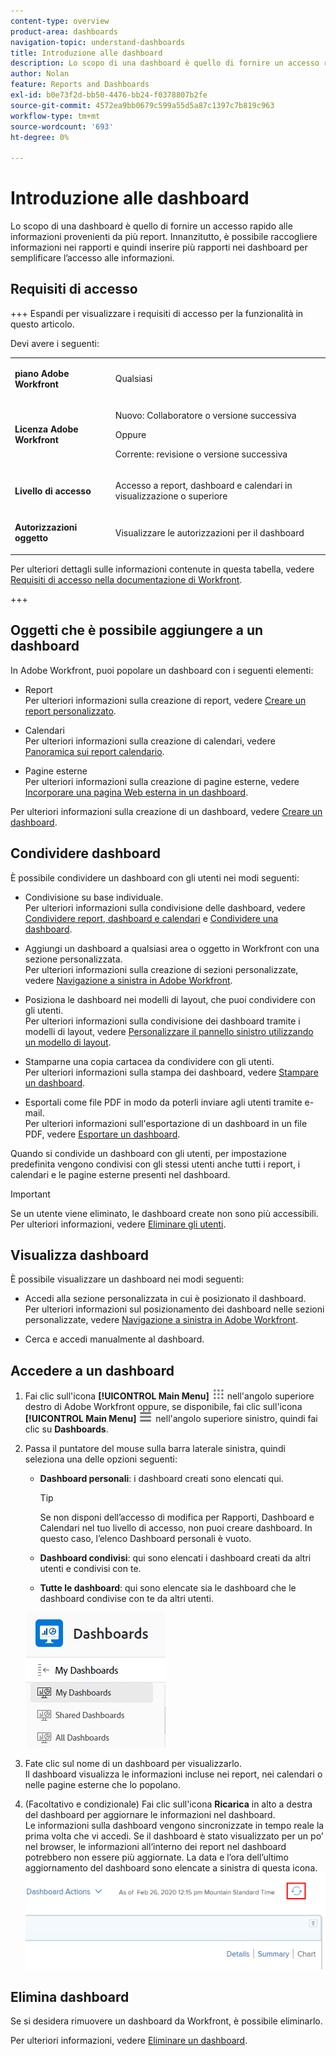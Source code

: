 ```yaml
---
content-type: overview
product-area: dashboards
navigation-topic: understand-dashboards
title: Introduzione alle dashboard
description: Lo scopo di una dashboard è quello di fornire un accesso rapido alle informazioni. È possibile raccogliere informazioni nei rapporti e inserirle in dashboard per facilitarne l’accesso.
author: Nolan
feature: Reports and Dashboards
exl-id: b0e73f2d-bb50-4476-bb24-f0378807b2fe
source-git-commit: 4572ea9bb0679c599a55d5a87c1397c7b819c963
workflow-type: tm+mt
source-wordcount: '693'
ht-degree: 0%

---
```


# Introduzione alle dashboard

<!-- Audited: 1/2024 -->

Lo scopo di una dashboard è quello di fornire un accesso rapido alle informazioni provenienti da più report. Innanzitutto, è possibile raccogliere informazioni nei rapporti e quindi inserire più rapporti nei dashboard per semplificare l’accesso alle informazioni.

## Requisiti di accesso

+++ Espandi per visualizzare i requisiti di accesso per la funzionalità in questo articolo.

Devi avere i seguenti:

<table style="table-layout:auto">
 <col> 
 </col> 
 <col> 
 </col> 
 <tbody> 
  <tr> 
   <td> <p><strong>piano Adobe Workfront</strong></p> </td> 
   <td>Qualsiasi</td> 
  </tr> 
  <tr> 
   <td> <p><strong>Licenza Adobe Workfront</strong></p> </td> 
   <td> <p>Nuovo: Collaboratore o versione successiva</p><p>Oppure</p><p>Corrente: revisione o versione successiva</p> </td> 
  </tr> 
  <tr> 
   <td><strong>Livello di accesso</strong> </td> 
   <td> <p>Accesso a report, dashboard e calendari in visualizzazione o superiore</p> </td> 
  </tr> 
  <tr> 
   <td> <p><strong>Autorizzazioni oggetto</strong> </p> </td> 
   <td> <p>Visualizzare le autorizzazioni per il dashboard</p>  </td> 
  </tr> 
 </tbody> 
</table>

Per ulteriori dettagli sulle informazioni contenute in questa tabella, vedere [Requisiti di accesso nella documentazione di Workfront](/help/quicksilver/administration-and-setup/add-users/access-levels-and-object-permissions/access-level-requirements-in-documentation.md).

+++

## Oggetti che è possibile aggiungere a un dashboard

In Adobe Workfront, puoi popolare un dashboard con i seguenti elementi:

* Report\
  Per ulteriori informazioni sulla creazione di report, vedere [Creare un report personalizzato](../../../reports-and-dashboards/reports/creating-and-managing-reports/create-custom-report.md).

* Calendari\
  Per ulteriori informazioni sulla creazione di calendari, vedere [Panoramica sui report calendario](../../../reports-and-dashboards/reports/calendars/calendar-reports-overview.md).

* Pagine esterne\
  Per ulteriori informazioni sulla creazione di pagine esterne, vedere [Incorporare una pagina Web esterna in un dashboard](../../../reports-and-dashboards/dashboards/creating-and-managing-dashboards/embed-external-web-page-dashboard.md).

Per ulteriori informazioni sulla creazione di un dashboard, vedere [Creare un dashboard](../../../reports-and-dashboards/dashboards/creating-and-managing-dashboards/create-dashboard.md).

## Condividere dashboard

È possibile condividere un dashboard con gli utenti nei modi seguenti:

* Condivisione su base individuale.\
  Per ulteriori informazioni sulla condivisione delle dashboard, vedere [Condividere report, dashboard e calendari](../../../workfront-basics/grant-and-request-access-to-objects/permissions-reports-dashboards-calendars.md) e [Condividere una dashboard](../../../reports-and-dashboards/dashboards/creating-and-managing-dashboards/share-dashboard.md).

* Aggiungi un dashboard a qualsiasi area o oggetto in Workfront con una sezione personalizzata.\
  Per ulteriori informazioni sulla creazione di sezioni personalizzate, vedere [Navigazione a sinistra in Adobe Workfront](../../../workfront-basics/the-new-workfront-experience/simplified-left-navigation.md).

* Posiziona le dashboard nei modelli di layout, che puoi condividere con gli utenti.\
  Per ulteriori informazioni sulla condivisione dei dashboard tramite i modelli di layout, vedere [Personalizzare il pannello sinistro utilizzando un modello di layout](../../../administration-and-setup/customize-workfront/use-layout-templates/customize-left-panel.md).

* Stamparne una copia cartacea da condividere con gli utenti.\
  Per ulteriori informazioni sulla stampa dei dashboard, vedere [Stampare un dashboard](../../../reports-and-dashboards/dashboards/creating-and-managing-dashboards/print-dashboard.md).

* Esportali come file PDF in modo da poterli inviare agli utenti tramite e-mail.\
  Per ulteriori informazioni sull&#39;esportazione di un dashboard in un file PDF, vedere [Esportare un dashboard](../../../reports-and-dashboards/dashboards/creating-and-managing-dashboards/export-dashboard.md).

Quando si condivide un dashboard con gli utenti, per impostazione predefinita vengono condivisi con gli stessi utenti anche tutti i report, i calendari e le pagine esterne presenti nel dashboard.

>[!IMPORTANT]
>
>Se un utente viene eliminato, le dashboard create non sono più accessibili. Per ulteriori informazioni, vedere [Eliminare gli utenti](../../../administration-and-setup/add-users/create-and-manage-users/delete-a-user.md).

## Visualizza dashboard

È possibile visualizzare un dashboard nei modi seguenti:

* Accedi alla sezione personalizzata in cui è posizionato il dashboard.\
  Per ulteriori informazioni sul posizionamento dei dashboard nelle sezioni personalizzate, vedere [Navigazione a sinistra in Adobe Workfront](../../../workfront-basics/the-new-workfront-experience/simplified-left-navigation.md).

* Cerca e accedi manualmente al dashboard.

## Accedere a un dashboard

1. Fai clic sull&#39;icona **[!UICONTROL Main Menu]** ![Main Menu](/help/_includes/assets/main-menu-icon.png) nell&#39;angolo superiore destro di Adobe Workfront oppure, se disponibile, fai clic sull&#39;icona **[!UICONTROL Main Menu]** ![Main Menu](/help/_includes/assets/main-menu-icon-left-nav.png) nell&#39;angolo superiore sinistro, quindi fai clic su **Dashboards**.
1. Passa il puntatore del mouse sulla barra laterale sinistra, quindi seleziona una delle opzioni seguenti:

   * **Dashboard personali**: i dashboard creati sono elencati qui.

     >[!TIP]
     >
     >Se non disponi dell’accesso di modifica per Rapporti, Dashboard e Calendari nel tuo livello di accesso, non puoi creare dashboard. In questo caso, l’elenco Dashboard personali è vuoto.

   * **Dashboard condivisi**: qui sono elencati i dashboard creati da altri utenti e condivisi con te.
   * **Tutte le dashboard**: qui sono elencate sia le dashboard che le dashboard condivise con te da altri utenti.

   ![Area dashboard](assets/dashboards-area.png)

1. Fate clic sul nome di un dashboard per visualizzarlo.\
   Il dashboard visualizza le informazioni incluse nei report, nei calendari o nelle pagine esterne che lo popolano.
1. (Facoltativo e condizionale) Fai clic sull&#39;icona **Ricarica** in alto a destra del dashboard per aggiornare le informazioni nel dashboard.\
   Le informazioni sulla dashboard vengono sincronizzate in tempo reale la prima volta che vi accedi. Se il dashboard è stato visualizzato per un po’ nel browser, le informazioni all’interno dei report nel dashboard potrebbero non essere più aggiornate. La data e l’ora dell’ultimo aggiornamento del dashboard sono elencate a sinistra di questa icona.\
   ![Icona Ricarica](assets/dashboard-reload-icon.png)

## Elimina dashboard

Se si desidera rimuovere un dashboard da Workfront, è possibile eliminarlo.

Per ulteriori informazioni, vedere [Eliminare un dashboard](../../../reports-and-dashboards/dashboards/creating-and-managing-dashboards/delete-dashboard.md).
